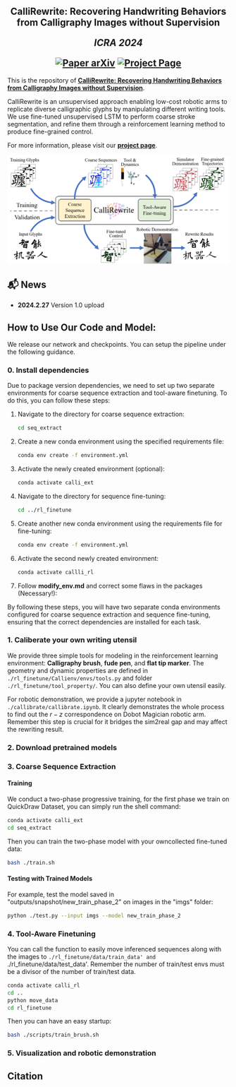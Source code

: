 <h2 align="center">
  <b>CalliRewrite: Recovering Handwriting Behaviors from Calligraphy Images without Supervision</b>

  <b><i>ICRA 2024</i></b>


<div align="center">
    <a href="http://igcl.pku.edu.cn/papers/24/ICRA2024_CalliRewrite_LYX.pdf" target="_blank">
    <img src="https://img.shields.io/badge/Paper-arXiv-green" alt="Paper arXiv"></a>
    <a href="https://luoprojectpage.github.io/callirewrite/" target="_blank">
    <img src="https://img.shields.io/badge/Page-CalliRewrite-blue" alt="Project Page"/></a>
</div>
</h2>

This is the repository of [**CalliRewrite: Recovering Handwriting Behaviors from Calligraphy Images without Supervision**](TODO-PAPER-ARXIV-LINK).

CalliRewrite is an unsupervised approach enabling low-cost robotic arms to replicate diverse calligraphic 
glyphs by manipulating different writing tools. We use fine-tuned unsupervised LSTM to perform coarse stroke segmentation, and refine them through a reinforcement learning method to produce 
fine-grained control.

For more information, please visit our [**project page**](https://luoprojectpage.github.io/callirewrite.github.io/).

![CalliRewrite Teaser](demo/teaser.png)


## 📬 News

- **2024.2.27** Version 1.0 upload

## How to Use Our Code and Model:
We release our network and checkpoints. You can setup the pipeline under the following guidance.

### 0. Install dependencies
Due to package version dependencies, we need to set up two separate environments for coarse sequence extraction and tool-aware finetuning. To do this, you can follow these steps:

1. Navigate to the directory for coarse sequence extraction:
   ```bash
   cd seq_extract
   ```

2. Create a new conda environment using the specified requirements file:
   ```bash
   conda env create -f environment.yml
   ```

3. Activate the newly created environment (optional):
   ```bash
   conda activate calli_ext
   ```
   
4. Navigate to the directory for sequence fine-tuning:
   ```bash
   cd ../rl_finetune
   ```

5. Create another new conda environment using the requirements file for fine-tuning:
   ```bash
   conda env create -f environment.yml
   ```

6. Activate the second newly created environment:
   ```bash
   conda activate callli_rl
   ```
   
7. Follow **modify_env.md** and correct some flaws in the packages (Necessary!):
   

By following these steps, you will have two separate conda environments configured for coarse sequence extraction and sequence fine-tuning, ensuring that the correct dependencies are installed for each task.

### 1. Caliberate your own writing utensil

We provide three simple tools for modeling in the reinforcement learning environment: **Calligraphy brush**, **fude pen**, and **flat tip marker**. The geometry and dynamic properties are defined in `./rl_finetune/Callienv/envs/tools.py` and folder `./rl_finetune/tool_property/`.  You can also define your own utensil easily.


For robotic demonstration, we provide a jupyter notebook in `./callibrate/callibrate.ipynb`. It clearly demonstrates the whole process to find out the $r-z$ correspondence on Dobot Magician robotic arm. Remember this step is crucial for it bridges the sim2real gap and may affect the rewriting result.

### 2. Download pretrained models

### 3. Coarse Sequence Extraction

#### Training
We conduct a two-phase progressive training, for the first phase we train on QuickDraw Dataset, you can simply run the shell command:
   ```bash
   conda activate calli_ext
   cd seq_extract
   ```
Then you can train the two-phase model with your owncollected fine-tuned data:
   ```bash
   bash ./train.sh
   ```

#### Testing with Trained Models
For example, test the model saved in "outputs/snapshot/new_train_phase_2" on images in the "imgs" folder:

 ```bash
 python ./test.py --input imgs --model new_train_phase_2
 ```

### 4. Tool-Aware Finetuning

You can call the function to easily move inferenced sequences along with the images to `./rl_finetune/data/train_data' and `./rl_finetune/data/test_data'. Remember the number of train/test envs must be a divisor of the number of train/test data.
   ```bash
   conda activate calli_rl
   cd ..
   python move_data
   cd rl_finetune
   ```
Then you can have an easy startup:
   ```bash
   bash ./scripts/train_brush.sh
   ```

### 5. Visualization and robotic demonstration


## Citation
